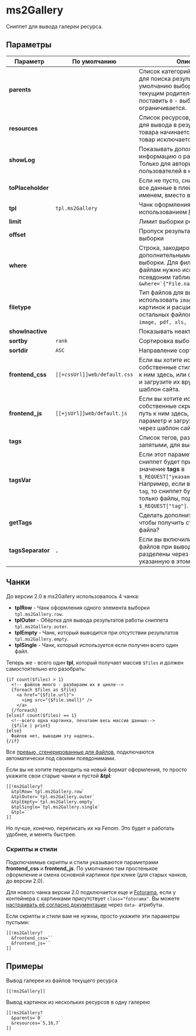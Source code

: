 # ms2Gallery

Сниппет для вывода галереи ресурса.

## Параметры

| Параметр          | По умолчанию                 | Описание                                                                                                                                                                                                                   |
|-------------------|------------------------------|----------------------------------------------------------------------------------------------------------------------------------------------------------------------------------------------------------------------------|
| **parents**       |                              | Список категорий, через запятую, для поиска результатов. По умолчанию выборка ограничена текущим родителем. Если поставить `0` - выборка не ограничивается.                                                                |
| **resources**     |                              | Список ресурсов, через запятую, для вывода в результатах. Если id товара начинается с минуса, этот товар исключается из выборки.                                                                                           |
| **showLog**       |                              | Показывать дополнительную информацию о работе сниппета. Только для авторизованных пользователей в контексте `mgr`.                                                                                                         |
| **toPlaceholder** |                              | Если не пусто, сниппет сохранит все данные в плейсхолдер с этим именем, вместо вывода на экран.                                                                                                                            |
| **tpl**           | `tpl.ms2Gallery`             | Чанк оформления всей галереи с использованием [Fenom].                                                                                                                                                                  |
| **limit**         |                              | Лимит выборки результатов                                                                                                                                                                                                  |
| **offset**        |                              | Пропуск результатов с начала выборки                                                                                                                                                                                       |
| **where**         |                              | Строка, закодированная в JSON, с дополнительными условиями выборки. Для фильтрации по файлам нужно использовать псевдоним таблицы **File**. Например: ``&where=`{"File.name:LIKE":"%img%"}` ``                             |
| **filetype**      |                              | Тип файлов для выборки. Можно использовать `image` для указания картинок и расширения для остальных файлов. Например: `image, pdf, xls, doc`.                                                                              |
| **showInactive**  |                              | Показывать неактивные файлы.                                                                                                                                                                                               |
| **sortby**        | `rank`                       | Сортировка выборки.                                                                                                                                                                                                        |
| **sortdir**       | `ASC`                        | Направление сортировки                                                                                                                                                                                                     |
| **frontend_css**  | `[[+cssUrl]]web/default.css` | Если вы хотите использовать собственные стили - укажите путь к ним здесь, или очистите параметр и загрузите их вручную через шаблон сайта.                                                                                 |
| **frontend_js**   | `[[+jsUrl]]web/default.js`   | Если вы хотите использовать собственные скрипты - укажите путь к ним здесь, или очистите параметр и загрузите их вручную через шаблон сайта.                                                                               |
| **tags**          |                              | Список тегов, разделённых запятыми, для вывода файлов.                                                                                                                                                                     |
| **tagsVar**       |                              | Если этот параметр не пуст, то сниппет будет принимать из значение **tags** в `$_REQUEST["указанноеимя"]`. Например, если вы укажите здесь `tag`, то сниппет будет выводить только файлы, подходящие в `$_REQUEST["tag"]`. |
| **getTags**       |                              | Сделать дополнительные запросы, чтобы получить строку с тегами файла?                                                                                                                                                      |
| **tagsSeparator** | `,`                          | Если вы включили получение тегов файлов при выводе, они будут разделены через строку, указанную в этом параметре.                                                                                                          |

## Чанки

До версии 2.0 в ms2Gallery использовалось 4 чанка:

- **tplRow** - Чанк оформления одного элемента выборки `tpl.ms2Gallery.row`.
- **tplOuter** - Обёртка для вывода результатов работы сниппета `tpl.ms2Gallery.outer`.
- **tplEmpty** - Чанк, который выводится при отсутствии результатов `tpl.ms2Gallery.empty`.
- **tplSingle** - Чанк, который используется если получен всего один файл.

Теперь же - всего один **tpl**, который получает массив `$files` и должен самостоятельно его разобрать:

```fenom
{if count($files) > 1}
  <!-- файлов много - разбираем их в цикле-->
  {foreach $files as $file}
    <a href="{$file.url}">
      <img src="{$file.small}" />
    </a>
  {/foreach}
{elseif count($files) == 1}
  <!--всего одна картинка, печатаем весь массив данных-->
  {$file | print}
{else}
  Файлов нет, выводим эту надпись.
{/if}
```

Все [превью, сгенерированные для файлов][preview-generation], подключаются автоматически под своими псевдонимами.

Если вы не хотите переходить на новый формат оформления, то просто укажите свои старые чанки и пустой **&tpl**:

```modx
[[!ms2Gallery?
  &tplRow=`tpl.ms2Gallery.row`
  &tplOuter=`tpl.ms2Gallery.outer`
  &tplEmpty=`tpl.ms2Gallery.empty`
  &tplSingle=`tpl.ms2Gallery.single`
  &tpl=``
]]
```

Но лучше, конечно, переписать их на Fenom. Это будет и работать удобнее, и менять быстрее.

### Скрипты и стили

Подключаемые скрипты и стили указываются параметрами **frontend_css** и **frontend_js**.
По умолчанию там простенькое оформление и смена основной картинки при клике (для старых чанков, до версии 2.0).

Для нового чанка версии 2.0 подключается еще и [Fotorama], если у контейнера с картинками присутствует `class="fotorama"`.
Вы можете [настраивать её согласно документации][Fotorama Docs] через `data-` атрибуты.

Если скрипты и стили вам не нужны, просто укажите эти параметры пустыми:

```modx
[[!ms2Gallery?
  &frontend_css=``
  &frontend_js=``
]]
```

## Примеры

Вывод галереи из файлов текущего ресурса

```modx
[[!ms2Gallery]]
```

Вывод картинок из нескольких ресурсов в одну галерею

```modx
[[!ms2Gallery?
  &parents=`0`
  &resources=`5,16,7`
]]
```

[preview-generation]: /components/ms2gallery/preview-generation
[Fenom]: /components/pdotools/parser
[Fotorama Docs]: https://fotorama.io/docs/4/
[Fotorama]: https://fotorama.io/
